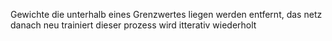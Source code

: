 Gewichte die unterhalb eines Grenzwertes liegen werden entfernt, das netz danach neu trainiert dieser prozess wird itterativ wiederholt